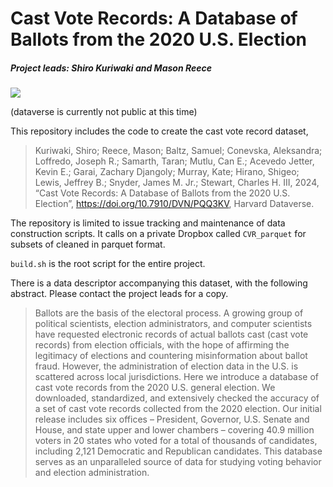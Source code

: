 
<!-- README.md is generated from README.Rmd. Please edit that file -->

# Cast Vote Records: A Database of Ballots from the 2020 U.S. Election

##### Project leads: Shiro Kuriwaki and Mason Reece

<!-- badges: start -->

[![](https://img.shields.io/badge/Dataverse%20DOI-10.7910/DVN/PQQ3KV-blue)](https://www.doi.org/10.7910/DVN/PQQ3KV)
<!-- badges: end -->

(dataverse is currently not public at this time)

This repository includes the code to create the cast vote record
dataset,

> Kuriwaki, Shiro; Reece, Mason; Baltz, Samuel; Conevska, Aleksandra;
> Loffredo, Joseph R.; Samarth, Taran; Mutlu, Can E.; Acevedo Jetter,
> Kevin E.; Garai, Zachary Djangoly; Murray, Kate; Hirano, Shigeo;
> Lewis, Jeffrey B.; Snyder, James M. Jr.; Stewart, Charles H. III,
> 2024, “Cast Vote Records: A Database of Ballots from the 2020 U.S.
> Election”, <https://doi.org/10.7910/DVN/PQQ3KV>, Harvard Dataverse.

The repository is limited to issue tracking and maintenance of data
construction scripts. It calls on a private Dropbox called `CVR_parquet`
for subsets of cleaned in parquet format.

`build.sh` is the root script for the entire project.

There is a data descriptor accompanying this dataset, with the following
abstract. Please contact the project leads for a copy.

> Ballots are the basis of the electoral process. A growing group of
> political scientists, election administrators, and computer scientists
> have requested electronic records of actual ballots cast (cast vote
> records) from election officials, with the hope of affirming the
> legitimacy of elections and countering misinformation about ballot
> fraud. However, the administration of election data in the U.S. is
> scattered across local jurisdictions. Here we introduce a database of
> cast vote records from the 2020 U.S. general election. We downloaded,
> standardized, and extensively checked the accuracy of a set of cast
> vote records collected from the 2020 election. Our initial release
> includes six offices – President, Governor, U.S. Senate and House, and
> state upper and lower chambers – covering 40.9 million voters in 20
> states who voted for a total of thousands of candidates, including
> 2,121 Democratic and Republican candidates. This database serves as an
> unparalleled source of data for studying voting behavior and election
> administration.
